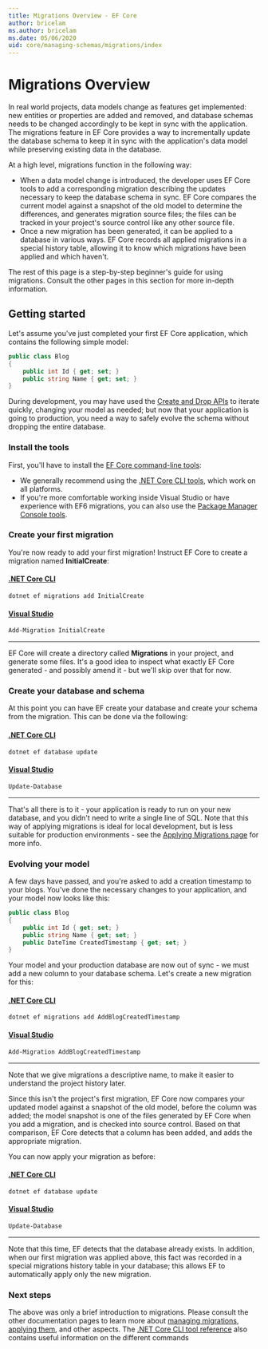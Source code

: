 ```yaml
---
title: Migrations Overview - EF Core
author: bricelam
ms.author: bricelam
ms.date: 05/06/2020
uid: core/managing-schemas/migrations/index
---
```

# Migrations Overview

In real world projects, data models change as features get implemented: new entities or properties are added and removed, and database schemas needs to be changed accordingly to be kept in sync with the application. The migrations feature in EF Core provides a way to incrementally update the database schema to keep it in sync with the application's data model while preserving existing data in the database.

At a high level, migrations function in the following way:

* When a data model change is introduced, the developer uses EF Core tools to add a corresponding migration describing the updates necessary to keep the database schema in sync. EF Core compares the current model against a snapshot of the old model to determine the differences, and generates migration source files; the files can be tracked in your project's source control like any other source file.
* Once a new migration has been generated, it can be applied to a database in various ways. EF Core records all applied migrations in a special history table, allowing it to know which migrations have been applied and which haven't.

The rest of this page is a step-by-step beginner's guide for using migrations. Consult the other pages in this section for more in-depth information.

## Getting started

Let's assume you've just completed your first EF Core application, which contains the following simple model:

```c#
public class Blog
{
    public int Id { get; set; }
    public string Name { get; set; }
}
```

During development, you may have used the [Create and Drop APIs](xref:core/managing-schemas/ensure-created) to iterate quickly, changing your model as needed; but now that your application is going to production, you need a way to safely evolve the schema without dropping the entire database.

### Install the tools

First, you'll have to install the [EF Core command-line tools](xref:core/miscellaneous/cli/index):

* We generally recommend using the [.NET Core CLI tools](xref:core/miscellaneous/cli/dotnet), which work on all platforms.
* If you're more comfortable working inside Visual Studio or have experience with EF6 migrations, you can also use the [Package Manager Console tools](xref:core/miscellaneous/cli/powershell).

### Create your first migration

You're now ready to add your first migration! Instruct EF Core to create a migration named **InitialCreate**:

#### [.NET Core CLI](#tab/dotnet-core-cli)

```dotnetcli
dotnet ef migrations add InitialCreate
```

#### [Visual Studio](#tab/vs)

``` powershell
Add-Migration InitialCreate
```

***

EF Core will create a directory called **Migrations** in your project, and generate some files. It's a good idea to inspect what exactly EF Core generated - and possibly amend it - but we'll skip over that for now.

### Create your database and schema

At this point you can have EF create your database and create your schema from the migration. This can be done via the following:

#### [.NET Core CLI](#tab/dotnet-core-cli)

```dotnetcli
dotnet ef database update
```
#### [Visual Studio](#tab/vs)

``` powershell
Update-Database
```

***

That's all there is to it - your application is ready to run on your new database, and you didn't need to write a single line of SQL. Note that this way of applying migrations is ideal for local development, but is less suitable for production environments - see the [Applying Migrations page](xref:core/managing-schemas/migrations/applying) for more info.

### Evolving your model

A few days have passed, and you're asked to add a creation timestamp to your blogs. You've done the necessary changes to your application, and your model now looks like this:

```c#
public class Blog
{
    public int Id { get; set; }
    public string Name { get; set; }
    public DateTime CreatedTimestamp { get; set; }
}
```

Your model and your production database are now out of sync - we must add a new column to your database schema. Let's create a new migration for this:

#### [.NET Core CLI](#tab/dotnet-core-cli)

```dotnetcli
dotnet ef migrations add AddBlogCreatedTimestamp
```

#### [Visual Studio](#tab/vs)

``` powershell
Add-Migration AddBlogCreatedTimestamp
```

***

Note that we give migrations a descriptive name, to make it easier to understand the project history later.

Since this isn't the project's first migration, EF Core now compares your updated model against a snapshot of the old model, before the column was added; the model snapshot is one of the files generated by EF Core when you add a migration, and is checked into source control. Based on that comparison, EF Core detects that a column has been added, and adds the appropriate migration.

You can now apply your migration as before:

#### [.NET Core CLI](#tab/dotnet-core-cli)

```dotnetcli
dotnet ef database update
```
#### [Visual Studio](#tab/vs)

``` powershell
Update-Database
```

***

Note that this time, EF detects that the database already exists. In addition, when our first migration was applied above, this fact was recorded in a special migrations history table in your database; this allows EF to automatically apply only the new migration.

### Next steps

The above was only a brief introduction to migrations. Please consult the other documentation pages to learn more about [managing migrations](xref:core/managing-schemas/migrations/managing), [applying them](xref:core/managing-schemas/migrations/applying), and other aspects. The [.NET Core CLI tool reference](xref:core/miscellaneous/cli/index) also contains useful information on the different commands
